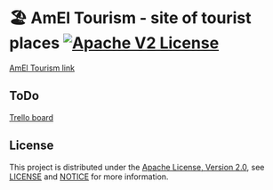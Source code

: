 # 🏖 AmEl Tourism - site of tourist places [![Apache V2 License](http://img.shields.io/badge/license-Apache%20V2-blue.svg)](https://github.com/minio/minio-go/blob/master/LICENSE)
[AmEl Tourism link](https://amel-tourism.herokuapp.com/)

## ToDo
[Trello board](https://trello.com/b/YeOzsckH/amel-tourism)

## License
This project is distributed under the [Apache License, Version 2.0](http://www.apache.org/licenses/LICENSE-2.0), see [LICENSE](./LICENSE) and [NOTICE](./NOTICE) for more information.
